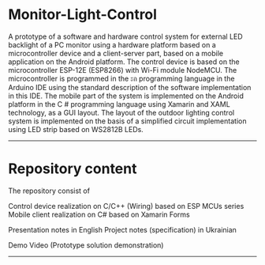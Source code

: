 # Monitor-Light-Control
A prototype of a software and hardware control system for external LED backlight of a PC monitor using a hardware platform based on a microcontroller device and a client-server part, based on a mobile application on the Android platform.
The control device is based on the microcontroller ESP-12E (ESP8266) with Wi-Fi module NodeMCU. The microcontroller is programmed in the ะก programming language in the Arduino IDE using the standard description of the software implementation in this IDE.
The mobile part of the system is implemented on the Android platform in the C # programming language using Xamarin and XAML technology, as a GUI layout.
The layout of the outdoor lighting control system is implemented on the basis of a simplified circuit implementation using LED strip based on WS2812B LEDs.
____________________________________________________________________________________________________________________________________________
# Repository content
The repository consist of 

Control device realization on C/C++ (Wiring) based on ESP MCUs series 
Mobile client realization on C# based on Xamarin Forms

Presentation notes in English
Project notes (specification) in Ukrainian

Demo Video (Prototype solution demonstration)
____________________________________________________________________________________________________________________________________________